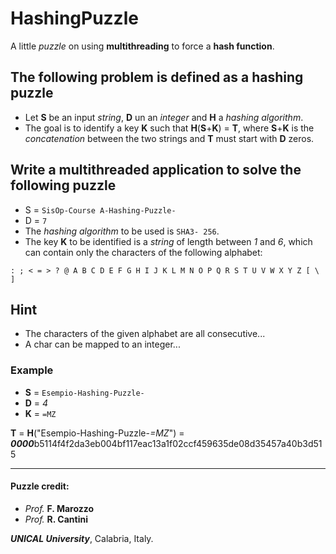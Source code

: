 # HashingPuzzle
A little *puzzle* on using **multithreading** to force a **hash function**.

## The following problem is defined as a hashing puzzle
* Let **S** be an input *string*, **D** un an *integer* and **H** a *hashing algorithm*.
* The goal is to identify a key **K** such that **H**(**S**+**K**) = **T**, where **S**+**K** is the *concatenation* between the two strings and **T** must start with **D** zeros.

## Write a multithreaded application to solve the following puzzle
* S = `SisOp-Course A-Hashing-Puzzle-`
* D = `7`
* The *hashing algorithm* to be used is `SHA3- 256`.
* The key **K** to be identified is a *string* of length between *1* and *6*, which can contain only the characters of the following alphabet:

`: ; < = > ? @ A B C D E F G H I J K L M N O P Q R S T U V W X Y Z [ \ ]`

## Hint
* The characters of the given alphabet are all consecutive...
* A char can be mapped to an integer...

### Example
* **S** = `Esempio-Hashing-Puzzle-`
* **D** = *4*
* **K** = `=MZ`

**T** = **H**("Esempio-Hashing-Puzzle-*=MZ*") = ***0000***b5114f4f2da3eb004bf117eac13a1f02ccf459635de08d35457a40b3d515

---

#### Puzzle credit:
- *Prof.* **F. Marozzo**
- *Prof.* **R. Cantini**

***UNICAL University***, Calabria, Italy.